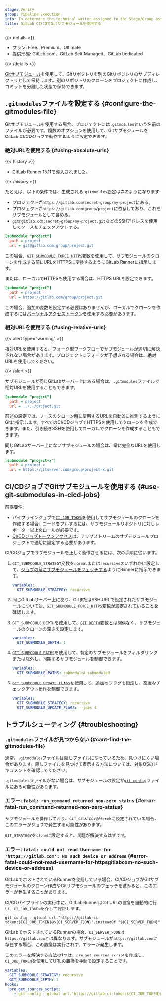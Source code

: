 ```yaml
---
stage: Verify
group: Pipeline Execution
info: To determine the technical writer assigned to the Stage/Group associated with this page, see https://handbook.gitlab.com/handbook/product/ux/technical-writing/#assignments
title: GitLab CI/CDでGitサブモジュールを使用する
---
```


{{< details >}}

- プラン: Free、Premium、Ultimate
- 提供形態: GitLab.com、GitLab Self-Managed、GitLab Dedicated

{{< /details >}}

[Gitサブモジュール](https://git-scm.com/book/en/v2/Git-Tools-Submodules)を使用して、Gitリポジトリを別のGitリポジトリのサブディレクトリとして保持します。別のリポジトリのクローンをプロジェクトに作成し、コミットを分離した状態で保持できます。

## `.gitmodules`ファイルを設定する {#configure-the-gitmodules-file}

Gitサブモジュールを使用する場合、プロジェクトには`.gitmodules`という名前のファイルが必要です。複数のオプションを使用して、GitサブモジュールをGitLab CI/CDジョブで動作するように設定できます。

### 絶対URLを使用する {#using-absolute-urls}

{{< history >}}

- GitLab Runner 15.11で[導入](https://gitlab.com/gitlab-org/gitlab-runner/-/merge_requests/3198)されました。

{{< /history >}}

たとえば、以下の条件では、生成される`.gitmodules`設定は次のようになります:

- プロジェクトが`https://gitlab.com/secret-group/my-project`にある。
- プロジェクトが`https://gitlab.com/group/project`に依存しており、これをサブモジュールとして含める。
- `git@gitlab.com:secret-group/my-project.git`などのSSHアドレスを使用してソースをチェックアウトする。

```ini
[submodule "project"]
  path = project
  url = git@gitlab.com:group/project.git
```

この場合、[`GIT_SUBMODULE_FORCE_HTTPS`](configure_runners.md#rewrite-submodule-urls-to-https)変数を使用して、サブモジュールのクローンを作成する前にURLをHTTPSに変換するようにGitLab Runnerに指示します。

または、ローカルでHTTPSも使用する場合は、HTTPS URLを設定できます。

```ini
[submodule "project"]
  path = project
  url = https://gitlab.com/group/project.git
```

この場合、追加の変数を設定する必要はありませんが、ローカルでクローンを作成するには[パーソナルアクセストークン](../../user/profile/personal_access_tokens.md)を使用する必要があります。

### 相対URLを使用する {#using-relative-urls}

{{< alert type="warning" >}}

相対URLを使用すると、フォーク型ワークフローでサブモジュールが適切に解決されない場合があります。プロジェクトにフォークが予想される場合は、絶対URLを使用してください。

{{< /alert >}}

サブモジュールが同じGitLabサーバー上にある場合は、`.gitmodules`ファイルで相対URLを使用することもできます。

```ini
[submodule "project"]
  path = project
  url = ../../project.git
```

前述の設定では、ソースのクローン時に使用するURLを自動的に推測するようにGitに指示します。すべてのCI/CDジョブでHTTPSを使用してクローンを作成できます。また、引き続きSSHを使用してローカルでクローンを作成することもできます。

同じGitLabサーバー上にないサブモジュールの場合は、常に完全なURLを使用します。

```ini
[submodule "project-x"]
  path = project-x
  url = https://gitserver.com/group/project-x.git
```

## CI/CDジョブでGitサブモジュールを使用する {#use-git-submodules-in-cicd-jobs}

前提要件:

- パイプラインジョブで[`CI_JOB_TOKEN`](../jobs/ci_job_token.md)を使用してサブモジュールのクローンを作成する場合、コードをプルするには、サブモジュールリポジトリに対しレポーター以上のロールが必要です。
- [CI/CDジョブトークンアクセス](../jobs/ci_job_token.md#control-job-token-access-to-your-project)は、アップストリームのサブモジュールプロジェクトで適切に設定する必要があります。

CI/CDジョブでサブモジュールを正しく動作させるには、次の手順に従います。

1. `GIT_SUBMODULE_STRATEGY`変数を`normal`または`recursive`のいずれかに設定して、[ジョブの前にサブモジュールをフェッチする](configure_runners.md#git-submodule-strategy)ようにRunnerに指示できます。

   ```yaml
   variables:
     GIT_SUBMODULE_STRATEGY: recursive
   ```

1. 同じGitLabサーバー上にあり、GitまたはSSH URLで設定されたサブモジュールについては、[`GIT_SUBMODULE_FORCE_HTTPS`](configure_runners.md#rewrite-submodule-urls-to-https)変数が設定されていることを確認します。

1. `GIT_SUBMODULE_DEPTH`を使用して、[`GIT_DEPTH`](configure_runners.md#shallow-cloning)変数とは関係なく、サブモジュールのクローンの深さを設定します。

   ```yaml
   variables:
     GIT_SUBMODULE_DEPTH: 1
   ```

1. [`GIT_SUBMODULE_PATHS`](configure_runners.md#sync-or-exclude-specific-submodules-from-ci-jobs)を使用して、特定のサブモジュールをフィルタリングまたは除外し、同期するサブモジュールを制御できます。

   ```yaml
   variables:
     GIT_SUBMODULE_PATHS: submoduleA submoduleB
   ```

1. [`GIT_SUBMODULE_UPDATE_FLAGS`](configure_runners.md#git-submodule-update-flags)を使用して、追加のフラグを指定し、高度なチェックアウト動作を制御できます。

   ```yaml
   variables:
     GIT_SUBMODULE_STRATEGY: recursive
     GIT_SUBMODULE_UPDATE_FLAGS: --jobs 4
   ```

## トラブルシューティング {#troubleshooting}

### `.gitmodules`ファイルが見つからない {#cant-find-the-gitmodules-file}

通常、`.gitmodules`ファイルは隠しファイルになっているため、見つけにくい場合があります。隠しファイルを見つけて表示する方法については、対象OSのドキュメントを確認してください。

`.gitmodules`ファイルがない場合は、サブモジュールの設定が[`git config`](https://www.atlassian.com/git/tutorials/setting-up-a-repository/git-config)ファイルにある可能性があります。

### エラー: `fatal: run_command returned non-zero status` {#error-fatal-run_command-returned-non-zero-status}

サブモジュールを操作しており、`GIT_STRATEGY`が`fetch`に設定されている場合、このエラーがジョブで発生する可能性があります。

`GIT_STRATEGY`を`clone`に設定すると、問題が解決するはずです。

### エラー: `fatal: could not read Username for 'https://gitlab.com': No such device or address` {#error-fatal-could-not-read-username-for-httpsgitlabcom-no-such-device-or-address}

GitLabでホストされているRunnerを使用している場合、CI/CDジョブがGitサブモジュールのクローン作成やGitサブモジュールのフェッチを試みると、このエラーが発生することがあります。

CI/CDパイプラインの実行中に、GitLab RunnerはGit URLの置換を自動的に行い、`CI_JOB_TOKEN`を介して認証します。

```shell
git config --global url."https://gitlab-ci-token:${CI_JOB_TOKEN}@${CI_SERVER_FQDN}".insteadOf "${CI_SERVER_FQDN}"
```

GitLabでホストされているRunnerの場合、`CI_SERVER_FQDN`は`https://gitlab.com`とは異なります。サブモジュールが`https://gitlab.com`に存在する場合、この置換は実行されず、エラーが発生します。

このエラーを解決する方法の1つは、`pre_get_sources_script`を作成し、`CI_JOB_TOKEN`を使用してURLの置換を手動で設定することです。

   ```yaml
   variables:
     GIT_SUBMODULE_STRATEGY: recursive
     GIT_SUBMODULE_DEPTH: 1
   hooks:
     pre_get_sources_script:
       - git config --global url."https://gitlab-ci-token:${CI_JOB_TOKEN}@${CI_SERVER_FQDN}".insteadOf "${SUBMODULE_URL}"
   ```
